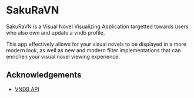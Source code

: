 # SakuRaVN

SakuRaVN is a Visual Novel Visualizing Application targetted towards 
users who also own and update a vndb profile. 

This app effectively allows for your visual novels to be displayed 
in a more modern look, as well as new and modern filter implementations
that can enrichen your visual novel viewing experience.


## Acknowledgements

 - [VNDB API ](https://vndb.org/d11)
